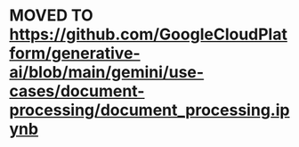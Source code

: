 # MOVED TO https://github.com/GoogleCloudPlatform/generative-ai/blob/main/gemini/use-cases/document-processing/document_processing.ipynb
